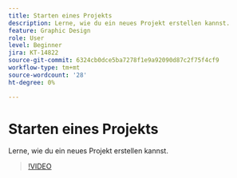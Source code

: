 ```yaml
---
title: Starten eines Projekts
description: Lerne, wie du ein neues Projekt erstellen kannst.
feature: Graphic Design
role: User
level: Beginner
jira: KT-14822
source-git-commit: 6324cb0dce5ba7278f1e9a92090d87c2f75f4cf9
workflow-type: tm+mt
source-wordcount: '28'
ht-degree: 0%

---
```


# Starten eines Projekts

Lerne, wie du ein neues Projekt erstellen kannst.

>[!VIDEO](https://video.tv.adobe.com/v/3426931?quality=12&learn=on&hidetitle=true)
